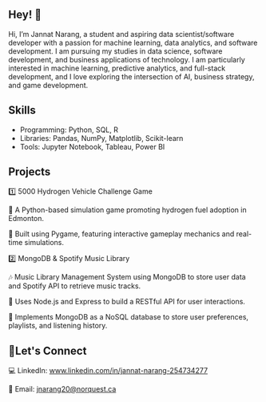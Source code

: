 ## Hey! 👋


<!--
**JannatNarang/JannatNarang** is a ✨ _special_ ✨ repository because its `README.md` (this file) appears on your GitHub profile.

Here are some ideas to get you started:

- 🔭 I’m currently working on ...
- 🌱 I’m currently learning ...
- 👯 I’m looking to collaborate on ...
- 🤔 I’m looking for help with ...
- 💬 Ask me about ...
- 📫 How to reach me: ...
- 😄 Pronouns: ...
- ⚡ Fun fact: ...
-->

Hi, I’m Jannat Narang, a student and aspiring data scientist/software developer with a passion for machine learning, data analytics, and software development. I am pursuing my studies in data science, software development, and business applications of technology. I am particularly interested in machine learning, predictive analytics, and full-stack development, and I love exploring the intersection of AI, business strategy, and game development.

## Skills 

- Programming: Python, SQL, R  
- Libraries: Pandas, NumPy, Matplotlib, Scikit-learn  
- Tools: Jupyter Notebook, Tableau, Power BI

## Projects
 
1️⃣ 5000 Hydrogen Vehicle Challenge  Game

🚗 A Python-based simulation game promoting hydrogen fuel adoption in Edmonton.

🔹 Built using Pygame, featuring interactive gameplay mechanics and real-time simulations.

2️⃣ MongoDB & Spotify Music Library

🎶 Music Library Management System using MongoDB to store user data and Spotify API to retrieve music tracks.

🔹 Uses Node.js and Express to build a RESTful API for user interactions.

🔹 Implements MongoDB as a NoSQL database to store user preferences, playlists, and listening history.

## 🤝Let's Connect
💻 LinkedIn: www.linkedin.com/in/jannat-narang-254734277

📩 Email: jnarang20@norquest.ca
